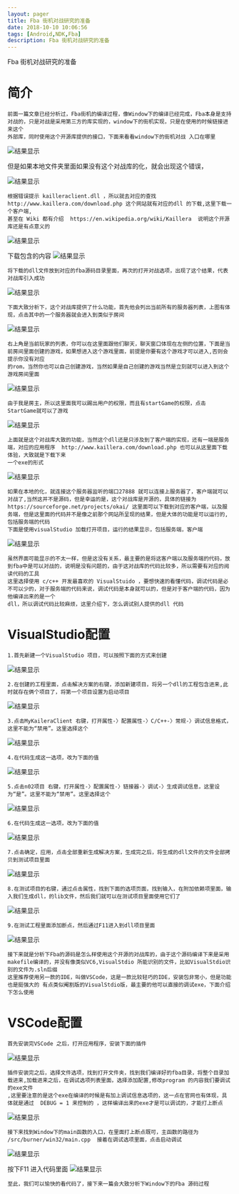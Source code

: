 ```yaml
---
layout: pager
title: Fba 街机对战研究的准备
date: 2018-10-10 10:06:56
tags: [Android,NDK,Fba]
description: Fba 街机对战研究的准备
---
```


Fba 街机对战研究的准备
<!--more-->

****简介****
===
```
前面一篇文章已经分析过，Fba街机的编译过程，像Window下的编译已经完成，Fba本身是支持对战的，只是对战是采用第三方的库实现的，window下的街机实现，只是在使用的时候链接进来这个
外部库，同时使用这个开源库提供的接口，下面来看看window下的街机对战 入口在哪里
```
![结果显示](/uploads/Fba/Window对战的入口.png)

但是如果本地文件夹里面如果没有这个对战库的化，就会出现这个错误，

![结果显示](/uploads/Fba/本地缺少对战库.png)
```
根据错误提示 kailleraclient.dll ，所以就去对应的查找 http://www.kaillera.com/download.php 这个网站就有对应的dll 的下载,这里下载一个客户端,
甚至在 Wiki 都有介绍  https://en.wikipedia.org/wiki/Kaillera  说明这个开源库还是有点意义的
```
![结果显示](/uploads/Fba/Wikipedia显示Kaillera.jpg)

下载包含的内容
![结果显示](/uploads/Fba/对战库包含的内容.png)
```
将下载的dll文件放到对应的fba源码目录里面，再次的打开对战选项，出现了这个结果，代表对战库引入成功
```
![结果显示](/uploads/Fba/使用对战库成功.jpg)
```
下面大致分析下，这个对战库提供了什么功能，首先他会列出当前所有的服务器列表，上图有体现，点击其中的一个服务器就会进入到类似于房间
```
![结果显示](/uploads/Fba/kaillera对战库功能.png)
```
右上角是当前玩家的列表，你可以在这里面跟他们聊天，聊天窗口体现在左侧的位置，下面是当前房间里面创建的游戏，如果想进入这个游戏里面，前提是你要有这个游戏才可以进入,否则会提示你没有对应
的rom，当然你也可以自己创建游戏，当然如果是自己创建的游戏当然是立刻就可以进入到这个游戏房间里面
```
![结果显示](/uploads/Fba/游戏房间.png)
```
由于我是房主，所以这里面我可以踢出用户的权限，而且有startGame的权限，点击StartGame就可以了游戏
```
![结果显示](/uploads/Fba/联网开始游戏.jpg)
```
上面就是这个对战库大致的功能，当然这个dll还是只涉及到了客户端的实现，还有一端是服务端，对应的应用程序  http://www.kaillera.com/download.php 也可以从这里面下载体验，大致就是下载下来
一个exe的形式
```
![结果显示](/uploads/Fba/kaillera服务端应用程序.jpg)
```
如果在本地的化，就连接这个服务器监听的端口27888 就可以连接上服务器了，客户端就可以对战了,当然这并不是源码，但是幸运的是，这个对战库是开源的，具体的链接为
https://sourceforge.net/projects/okai/ 这里面可以下载到对应的客户端，以及服务端，但是这里面的代码并不是像之前那个网站所呈现的结果，但是大体的功能是可以运行的,包括服务端的代码
下面是使用visualStudio 加载打开项目，运行的结果显示，包括服务端，客户端
```
![结果显示](/uploads/Fba/kaillera运行结果.png)
```
虽然界面可能显示的不太一样，但是这没有关系，最主要的是将这客户端以及服务端的代码，放到fba中是可以对战的，说明是没有问题的，由于这对战库的代码比较多，所以需要有对应的阅读代码的工具
这里选择使用 c/c++ 开发最喜欢的 VisualStuido ，要想快速的看懂代码，调试代码是必不可以少的，对于服务端的代码来说，调试代码是本身就可以的，但是对于客户端的代码，因为他编译出来的是一个
dll，所以调试代码比较麻烦，这里介绍下，怎么调试别人提供的dll 代码
```

****VisualStudio配置****
===
```
1.首先新建一个VisualStudio 项目，可以按照下面的方式来创建
```
![结果显示](/uploads/Fba/visualStudio创建项目.png)
```
2.在创建的工程里面，点击解决方案的右键，添加新建项目，将另一个dll的工程包含进来,此时就存在俩个项目了，将第一个项目设置为启动项目
```
![结果显示](/uploads/Fba/MyKailleraDemo.png)
```
3.点击MyKaileraClient 右键，打开属性-〉配置属性-〉C/C++-〉常规-〉调试信息格式，这里不能为“禁用”。这里选择这个
```
![结果显示](/uploads/Fba/visualStudio配置禁用.png)
```
4.在代码生成这一选项，改为下面的值
```
![结果显示](/uploads/Fba/VisualStdio配置二.png)
```
5.点击n02项目 右键，打开属性-〉配置属性-〉链接器-〉调试-〉生成调试信息，这里设为“是”。这里不能为“禁用”。这里选择这个
```
![结果显示](/uploads/Fba/visualStudio配置三.png)
```
6.在代码生成这一选项，改为下面的值
```
![结果显示](/uploads/Fba/visualStdio配置四.png)
```
7.点击确定，应用，点击全部重新生成解决方案，生成完之后，将生成的dll文件的文件全部拷贝到测试项目里面
```
![结果显示](/uploads/Fba/visualStudio配置五.png)
```
8.在测试项目的右键，通过点击属性，找到下面的选项页面，找到输入，在附加依赖项里面，输入我们生成dll，的lib文件，然后我们就可以在测试项目里面使用它们了
```
![结果显示](/uploads/Fba/visualStdio配置6.png)
```
9.在测试工程里面添加断点，然后通过F11进入到dll项目里面
```
![结果显示](/uploads/Fba/visualStdio配置8.png)
```
接下来就是分析下Fba的源码是怎么样使用这个开源的对战库的，由于这个源码编译下来是采用makefile编译的，并没有像类似VC6,VisualStdio 所能识别的文件，比如VisualStdio识别的文件为.sln后缀
这里推荐使用另一款的IDE，叫做VSCode，这是一款比较轻巧的IDE，安装包非常小，但是功能也是挺强大的 有点类似阉割版的VisualStdio版，最主要的他可以直接的调试exe，下面介绍下怎么使用
```
****VSCode配置****
===
```
首先安装完VSCode 之后，打开应用程序，安装下面的插件
```
![结果显示](/uploads/Fba/VSCode安装插件.png)
```
插件安装完之后，选择文件选项，找到打开文件夹，找到我们编译好的fba目录，将整个目录加载进来,加载进来之后，在调试选项列表里面，选择添加配置,修改program 的内容我们要调试的exe文件
,这里要注意的是这个exe在编译的时候是有加上调试信息选项的，这一点在官网也有体现，具体就是通过  DEBUG = 1 来控制的 ，这样编译出来的exe才是可以调试的，才能打上断点
```
![结果显示](/uploads/Fba/VSCode添加调试配置.png)
```
接下来找到Window下的main函数的入口，在里面打上断点既可，主函数的路径为 /src/burner/win32/main.cpp  接着在调试选项里面，点击启动调试
```
![结果显示](/uploads/Fba/VSCode启动调试.jpg)

按下F11 进入代码里面
![结果显示](/uploads/Fba/进入代码里面.png)
```
至此，我们可以愉快的看代码了，接下来一篇会大致分析下Window下的Fba 源码过程
```





